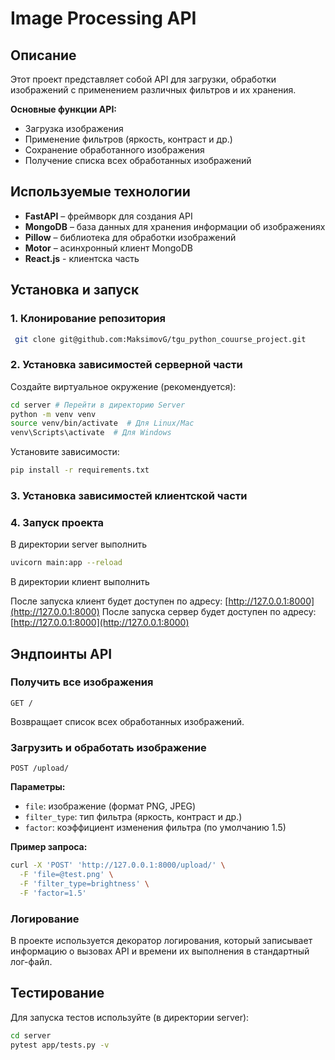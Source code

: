 # Image Processing API

## Описание

Этот проект представляет собой API для загрузки, обработки изображений с применением различных фильтров и их хранения.

**Основные функции API:**

- Загрузка изображения
- Применение фильтров (яркость, контраст и др.)
- Сохранение обработанного изображения
- Получение списка всех обработанных изображений

## Используемые технологии

- **FastAPI** – фреймворк для создания API
- **MongoDB** – база данных для хранения информации об изображениях
- **Pillow** – библиотека для обработки изображений
- **Motor** – асинхронный клиент MongoDB
- **React.js** - клиентска часть

## Установка и запуск

### 1. Клонирование репозитория

```sh
 git clone git@github.com:MaksimovG/tgu_python_couurse_project.git
```

### 2. Установка зависимостей серверной части

Создайте виртуальное окружение (рекомендуется):

```sh
cd server # Перейти в директорию Server
python -m venv venv
source venv/bin/activate  # Для Linux/Mac
venv\Scripts\activate  # Для Windows
```

Установите зависимости:

```sh
pip install -r requirements.txt
```

### 3. Установка зависимостей клиентской части



### 4. Запуск проекта

В директории server выполнить
```sh
uvicorn main:app --reload
```

В директории клиент выполнить


После запуска клиент будет доступен по адресу: [http://127.0.0.1:8000](http://127.0.0.1:8000)
После запуска сервер будет доступен по адресу: [http://127.0.0.1:8000](http://127.0.0.1:8000)

## Эндпоинты API

### Получить все изображения

```
GET /
```

Возвращает список всех обработанных изображений.

### Загрузить и обработать изображение

```
POST /upload/
```

**Параметры:**

- `file`: изображение (формат PNG, JPEG)
- `filter_type`: тип фильтра (яркость, контраст и др.)
- `factor`: коэффициент изменения фильтра (по умолчанию 1.5)

**Пример запроса:**

```sh
curl -X 'POST' 'http://127.0.0.1:8000/upload/' \
  -F 'file=@test.png' \
  -F 'filter_type=brightness' \
  -F 'factor=1.5'
```

### Логирование

В проекте используется декоратор логирования, который записывает информацию о вызовах API и времени их выполнения в стандартный лог-файл.

## Тестирование

Для запуска тестов используйте (в директории server):

```sh
cd server
pytest app/tests.py -v
```